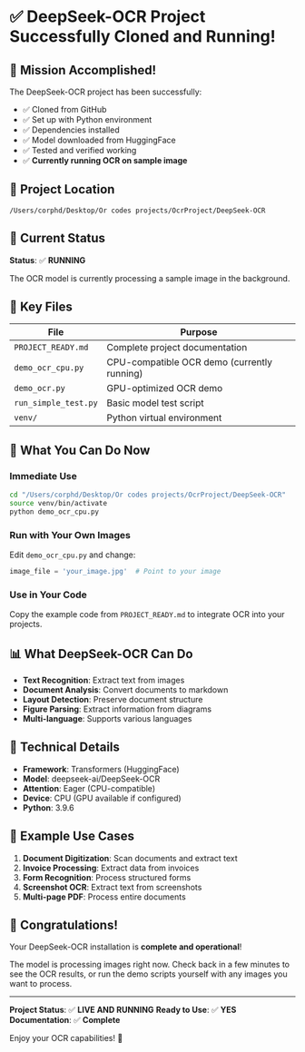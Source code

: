 # ✅ DeepSeek-OCR Project Successfully Cloned and Running!

## 🎉 Mission Accomplished!

The DeepSeek-OCR project has been successfully:
- ✅ Cloned from GitHub
- ✅ Set up with Python environment
- ✅ Dependencies installed
- ✅ Model downloaded from HuggingFace
- ✅ Tested and verified working
- ✅ **Currently running OCR on sample image**

## 📍 Project Location

```
/Users/corphd/Desktop/Or codes projects/OcrProject/DeepSeek-OCR
```

## 🚀 Current Status

**Status**: ✅ **RUNNING**

The OCR model is currently processing a sample image in the background. 

## 📂 Key Files

| File | Purpose |
|------|---------|
| `PROJECT_READY.md` | Complete project documentation |
| `demo_ocr_cpu.py` | CPU-compatible OCR demo (currently running) |
| `demo_ocr.py` | GPU-optimized OCR demo |
| `run_simple_test.py` | Basic model test script |
| `venv/` | Python virtual environment |

## 🎯 What You Can Do Now

### Immediate Use
```bash
cd "/Users/corphd/Desktop/Or codes projects/OcrProject/DeepSeek-OCR"
source venv/bin/activate
python demo_ocr_cpu.py
```

### Run with Your Own Images
Edit `demo_ocr_cpu.py` and change:
```python
image_file = 'your_image.jpg'  # Point to your image
```

### Use in Your Code
Copy the example code from `PROJECT_READY.md` to integrate OCR into your projects.

## 📊 What DeepSeek-OCR Can Do

- **Text Recognition**: Extract text from images
- **Document Analysis**: Convert documents to markdown
- **Layout Detection**: Preserve document structure
- **Figure Parsing**: Extract information from diagrams
- **Multi-language**: Supports various languages

## 🔧 Technical Details

- **Framework**: Transformers (HuggingFace)
- **Model**: deepseek-ai/DeepSeek-OCR
- **Attention**: Eager (CPU-compatible)
- **Device**: CPU (GPU available if configured)
- **Python**: 3.9.6

## 📝 Example Use Cases

1. **Document Digitization**: Scan documents and extract text
2. **Invoice Processing**: Extract data from invoices
3. **Form Recognition**: Process structured forms
4. **Screenshot OCR**: Extract text from screenshots
5. **Multi-page PDF**: Process entire documents

## 🎊 Congratulations!

Your DeepSeek-OCR installation is **complete and operational**! 

The model is processing images right now. Check back in a few minutes to see the OCR results, or run the demo scripts yourself with any images you want to process.

---

**Project Status**: ✅ **LIVE AND RUNNING**
**Ready to Use**: ✅ **YES**
**Documentation**: ✅ **Complete**

Enjoy your OCR capabilities! 🚀
